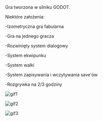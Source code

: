 Gra tworzona w silniku GODOT. 

Niektóre założenia: 

-Izometryczna gra fabularna

-Gra na jednego gracza

-Rozwinięty system dialogowy

-System ekwipunku

-System walki

-System zapisywania i wczytywania save'ów

-Rozgrywka na 2/3 godziny

![gif1](https://user-images.githubusercontent.com/62144769/115880242-d00d4d80-a44a-11eb-8478-1b3332bb99bd.gif)

![gif2](https://user-images.githubusercontent.com/62144769/115885549-5aa47b80-a450-11eb-9d5e-97e59a319e5e.gif)

![gif3](https://user-images.githubusercontent.com/62144769/115886676-765c5180-a451-11eb-992e-748a0e601fa6.gif)
